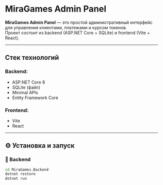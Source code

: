 # MiraGames Admin Panel

**MiraGames Admin Panel** — это простой административный интерфейс для управления клиентами, платежами и курсом токенов.  
Проект состоит из backend (ASP.NET Core + SQLite) и frontend (Vite + React).

---

## Стек технологий

### Backend:
- ASP.NET Core 8
- SQLite (файл)
- Minimal APIs
- Entity Framework Core

### Frontend:
- Vite
- React

---

## ⚙️ Установка и запуск

### 🔹 Backend

```bash
cd MiraGames.Backend
dotnet restore
dotnet run
